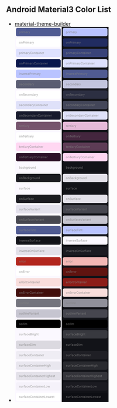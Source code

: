 ## Android Material3 Color List

 - [material-theme-builder](https://material-foundation.github.io/material-theme-builder/)
 - ![Image](Screenshot_20250715-141116.png "Magic Gardens")
